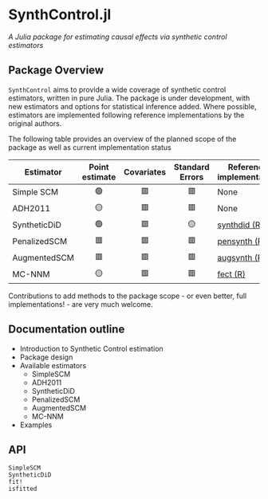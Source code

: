 # SynthControl.jl 

_A Julia package for estimating causal effects via synthetic control estimators_

## Package Overview

`SynthControl` aims to provide a wide coverage of synthetic control estimators, written in pure
Julia. The package is under development, with new estimators and options for statistical inference
added. Where possible, estimators are implemented following reference implementations by the
original authors.

The following table provides an overview of the planned scope of the package as well as current
implementation status 

| Estimator |  Point estimate  | Covariates |  Standard Errors  |  Reference implementation |
|--------------|:----:|:----:|:-----:|------|
| Simple SCM   |  🟢  |  🟥  |  🟥  | None |
| ADH2011      |  🟡  |  🟥  |  🟥  | None |
| SyntheticDiD |  🟢  |  🟥  |  🟡  | [synthdid (R)](https://github.com/synth-inference/synthdid) |
| PenalizedSCM |  🟥  |  🟥  |  🟥  | [pensynth (R)](https://github.com/jeremylhour/pensynth) |
| AugmentedSCM |  🟥  |  🟥  |  🟥  | [augsynth (R)](https://github.com/ebenmichael/augsynth) |  
| MC-NNM       |  🟡  |  🟥  |  🟥  | [fect (R)](https://github.com/xuyiqing/fect/)  |

Contributions to add methods to the package scope - or even better, full implementations! - are very
much welcome.

## Documentation outline

* Introduction to Synthetic Control estimation
* Package design
* Available estimators
    * SimpleSCM
    * ADH2011
    * SyntheticDiD
    * PenalizedSCM
    * AugmentedSCM
    * MC-NNM
* Examples

## API 

```@docs
SimpleSCM
SyntheticDiD
fit!
isfitted
```